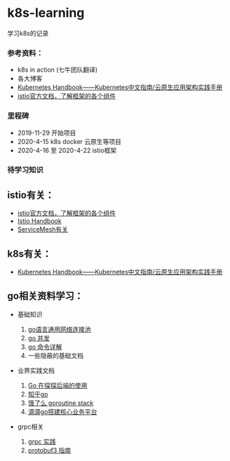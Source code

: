 # k8s-learning
学习k8s的记录

### 参考资料：
- k8s in action (七牛团队翻译)
- 各大博客
- [Kubernetes Handbook——Kubernetes中文指南/云原生应用架构实践手册](https://jimmysong.io/kubernetes-handbook/)
- [istio官方文档，了解框架的各个组件](https://istio.io/zh/docs/concepts/traffic-management/)

### 里程碑
- 2019-11-29 开始项目
- 2020-4-15 k8s docker 云原生等项目
- 2020-4-16 至  2020-4-22 istio框架

### 待学习知识
## istio有关：
  - [istio官方文档，了解框架的各个组件](https://istio.io/zh/docs/concepts/traffic-management/)
  - [Istio Handbook](https://www.servicemesher.com/istio-handbook/) 
  - [ServiceMesh有关](https://www.servicemesher.com/categories/istio/)
## k8s有关：  
  - [Kubernetes Handbook——Kubernetes中文指南/云原生应用架构实践手册](https://jimmysong.io/kubernetes-handbook/)
  
## go相关资料学习：
  - 基础知识
    1. [go语言通用网络连接池](https://github.com/silenceper/pool)
    2. [go 并发](https://www.kancloud.cn/mutouzhang/go/596806)
    3. [go 命令详解](https://github.com/hyper0x/go_command_tutorial)
    4. 一些隐蔽的基础文档
  
  - 业界实践文档
    1. [Go 在探探后端的使用](https://juejin.im/entry/5b05095bf265da0b767dd3d9)
    2. [知乎go](https://zhuanlan.zhihu.com/p/48039838)
    3. [饿了么 goroutine stack](https://zhuanlan.zhihu.com/p/28409657)
    4. [滴滴go搭建核心业务平台](https://juejin.im/entry/5ae98b98f265da0ba60f9c97)
    
  - grpc相关 
    1. [grpc 实践](https://www.bookstack.cn/read/go-grpc/summary.md)
    2. [protobuf3 指南](https://blog.csdn.net/u011518120/article/details/54604615)
    
  
 
  

